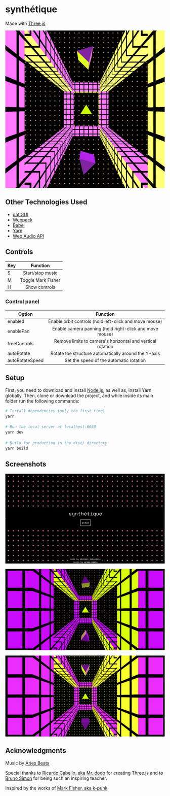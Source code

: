 # synthétique
Made with [Three.js](https://threejs.org/)

![screenshot](/screenshots/screenshot-main.png)



## Other Technologies Used
* [dat.GUI](https://github.com/dataarts/dat.gui)
* [Webpack](https://webpack.js.org/)
* [Babel](https://babeljs.io/)
* [Yarn](https://yarnpkg.com/)
* [Web Audio API](https://developer.mozilla.org/en-US/docs/Web/API/Web_Audio_API)



## Controls

| Key                | Function           |
| ------------------ |:------------------:|
| S                  | Start/stop music   |
| M                  | Toggle Mark Fisher |
| H                  | Show controls      |

### Control panel
| Option          | Function                                                   |
| --------------- |:----------------------------------------------------------:|
| enabled         | Enable orbit controls (hold left-click and move mouse)     |
| enablePan       | Enable camera panning (hold right-click and move mouse)    |
| freeControls    | Remove limits to camera's horizontal and vertical rotation |
| autoRotate      | Rotate the structure automatically around the Y-axis       |
| autoRotateSpeed | Set the speed of  the automatic rotation                   |



## Setup

First, you need to download and install [Node.js](https://nodejs.org/en/download/), as well as, install Yarn globally. Then, clone or download the project, and while inside its main folder run the following commands:

```bash
# Install dependencies (only the first time)
yarn

# Run the local server at localhost:8080
yarn dev

# Build for production in the dist/ directory
yarn build
```


## Screenshots
![screenshot](/screenshots/screenshot-menu.png)

![screenshot](/screenshots/screenshot-01.png)

![screenshot](/screenshots/screenshot-02.png)



## Acknowledgments
Music by [Aries Beats](https://free-songs.de/synthwave-piano/)

Special thanks to [Ricardo Cabello, aka Mr. doob](https://mrdoob.com/) for creating Three.js and to [Bruno Simon](https://bruno-simon.com/) for being such an inspiring teacher.

Inspired by the works of [Mark Fisher, aka k-punk](https://en.wikipedia.org/wiki/Mark_Fisher)